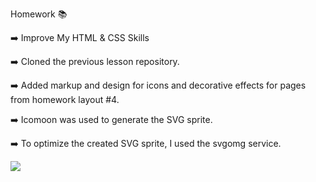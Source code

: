 Homework 📚

➡️ Improve My HTML & CSS Skills 

➡️ Cloned the previous lesson repository.

➡️ Added markup and design for icons and decorative effects for pages from homework layout #4.

➡️ Icomoon was used to generate the SVG sprite.

➡️ To optimize the created SVG sprite, I used the svgomg service.


![](https://media.giphy.com/media/gh0RRgkTXedvF0pDc0/giphy.gif)
